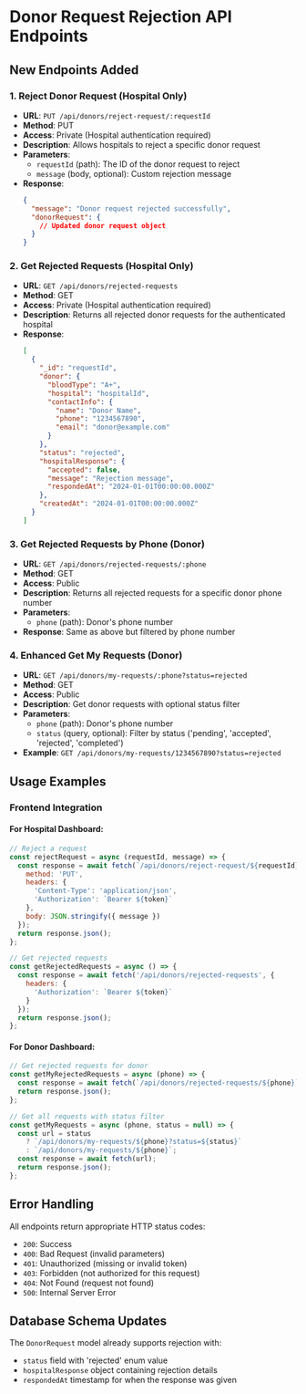 # Donor Request Rejection API Endpoints

## New Endpoints Added

### 1. Reject Donor Request (Hospital Only)
- **URL**: `PUT /api/donors/reject-request/:requestId`
- **Method**: PUT
- **Access**: Private (Hospital authentication required)
- **Description**: Allows hospitals to reject a specific donor request
- **Parameters**:
  - `requestId` (path): The ID of the donor request to reject
  - `message` (body, optional): Custom rejection message
- **Response**:
  ```json
  {
    "message": "Donor request rejected successfully",
    "donorRequest": {
      // Updated donor request object
    }
  }
  ```

### 2. Get Rejected Requests (Hospital Only)
- **URL**: `GET /api/donors/rejected-requests`
- **Method**: GET
- **Access**: Private (Hospital authentication required)
- **Description**: Returns all rejected donor requests for the authenticated hospital
- **Response**:
  ```json
  [
    {
      "_id": "requestId",
      "donor": {
        "bloodType": "A+",
        "hospital": "hospitalId",
        "contactInfo": {
          "name": "Donor Name",
          "phone": "1234567890",
          "email": "donor@example.com"
        }
      },
      "status": "rejected",
      "hospitalResponse": {
        "accepted": false,
        "message": "Rejection message",
        "respondedAt": "2024-01-01T00:00:00.000Z"
      },
      "createdAt": "2024-01-01T00:00:00.000Z"
    }
  ]
  ```

### 3. Get Rejected Requests by Phone (Donor)
- **URL**: `GET /api/donors/rejected-requests/:phone`
- **Method**: GET
- **Access**: Public
- **Description**: Returns all rejected requests for a specific donor phone number
- **Parameters**:
  - `phone` (path): Donor's phone number
- **Response**: Same as above but filtered by phone number

### 4. Enhanced Get My Requests (Donor)
- **URL**: `GET /api/donors/my-requests/:phone?status=rejected`
- **Method**: GET
- **Access**: Public
- **Description**: Get donor requests with optional status filter
- **Parameters**:
  - `phone` (path): Donor's phone number
  - `status` (query, optional): Filter by status ('pending', 'accepted', 'rejected', 'completed')
- **Example**: `GET /api/donors/my-requests/1234567890?status=rejected`

## Usage Examples

### Frontend Integration

#### For Hospital Dashboard:
```javascript
// Reject a request
const rejectRequest = async (requestId, message) => {
  const response = await fetch(`/api/donors/reject-request/${requestId}`, {
    method: 'PUT',
    headers: {
      'Content-Type': 'application/json',
      'Authorization': `Bearer ${token}`
    },
    body: JSON.stringify({ message })
  });
  return response.json();
};

// Get rejected requests
const getRejectedRequests = async () => {
  const response = await fetch('/api/donors/rejected-requests', {
    headers: {
      'Authorization': `Bearer ${token}`
    }
  });
  return response.json();
};
```

#### For Donor Dashboard:
```javascript
// Get rejected requests for donor
const getMyRejectedRequests = async (phone) => {
  const response = await fetch(`/api/donors/rejected-requests/${phone}`);
  return response.json();
};

// Get all requests with status filter
const getMyRequests = async (phone, status = null) => {
  const url = status 
    ? `/api/donors/my-requests/${phone}?status=${status}`
    : `/api/donors/my-requests/${phone}`;
  const response = await fetch(url);
  return response.json();
};
```

## Error Handling

All endpoints return appropriate HTTP status codes:
- `200`: Success
- `400`: Bad Request (invalid parameters)
- `401`: Unauthorized (missing or invalid token)
- `403`: Forbidden (not authorized for this request)
- `404`: Not Found (request not found)
- `500`: Internal Server Error

## Database Schema Updates

The `DonorRequest` model already supports rejection with:
- `status` field with 'rejected' enum value
- `hospitalResponse` object containing rejection details
- `respondedAt` timestamp for when the response was given
